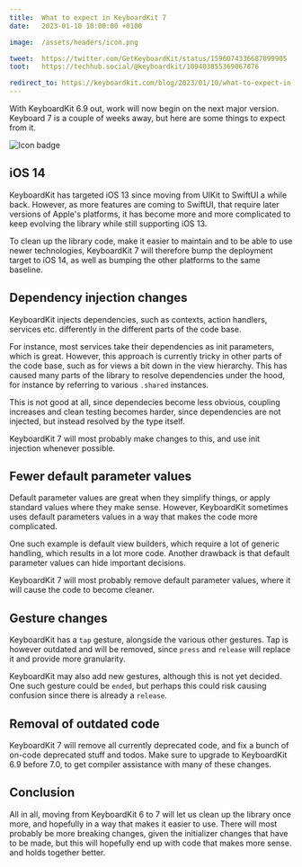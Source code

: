 ```yaml
---
title:  What to expect in KeyboardKit 7
date:   2023-01-10 10:00:00 +0100

image:  /assets/headers/icon.png

tweet:  https://twitter.com/GetKeyboardKit/status/1596074336687099905
toot:   https://techhub.social/@keyboardkit/109403855369067876

redirect_to: https://keyboardkit.com/blog/2023/01/10/what-to-expect-in-keyboardkit-7
---
```


With KeyboardKit 6.9 out, work will now begin on the next major version. Keyboard 7 is a couple of weeks away, but here are some things to expect from it.

![Icon badge]({{page.image}})


## iOS 14

KeyboardKit has targeted iOS 13 since moving from UIKit to SwiftUI a while back. However, as more features are coming to SwiftUI, that require later versions of Apple's platforms, it has become more and more complicated to keep evolving the library while still supporting iOS 13.

To clean up the library code, make it easier to maintain and to be able to use newer technologies, KeyboardKit 7 will therefore bump the deployment target to iOS 14, as well as bumping the other platforms to the same baseline.


## Dependency injection changes

KeyboardKit injects dependencies, such as contexts, action handlers, services etc. differently in the different parts of the code base.

For instance, most services take their dependencies as init parameters, which is great. However, this approach is currently tricky in other parts of the code base, such as for views a bit down in the view hierarchy. This has caused many parts of the library to resolve dependencies under the hood, for instance by referring to various `.shared` instances. 

This is not good at all, since dependecies become less obvious, coupling increases and clean testing becomes harder, since dependencies are not injected, but instead resolved by the type itself.

KeyboardKit 7 will most probably make changes to this, and use init injection whenever possible.


## Fewer default parameter values

Default parameter values are great when they simplify things, or apply standard values where they make sense. However, KeyboardKit sometimes uses default parameters values in a way that makes the code more complicated. 

One such example is default view builders, which require a lot of generic handling, which results in a lot more code. Another drawback is that default parameter values can hide important decisions.

KeyboardKit 7 will most probably remove default parameter values, where it will cause the code to become cleaner.


## Gesture changes

KeyboardKit has a `tap` gesture, alongside the various other gestures. Tap is however outdated and will be removed, since `press` and `release` will replace it and provide more granularity.

KeyboardKit may also add new gestures, although this is not yet decided. One such gesture could be `ended`, but perhaps this could risk causing confusion since there is already a `release`.


## Removal of outdated code

KeyboardKit 7 will remove all currently deprecated code, and fix a bunch of on-code deprecated stuff and todos. Make sure to upgrade to KeyboardKit 6.9 before 7.0, to get compiler assistance with many of these changes.


## Conclusion

All in all, moving from KeyboardKit 6 to 7 will let us clean up the library once more, and hopefully in a way that makes it easier to use. There will most probably be more breaking changes, given the initializer changes that have to be made, but this will hopefully end up with code that makes more sense. and holds together better.
